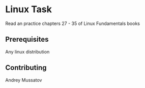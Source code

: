 # Linux Task

Read an practice chapters 27 - 35 of Linux Fundamentals books


## Prerequisites

Any linux distribution


## Contributing 

Andrey Mussatov
